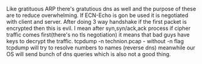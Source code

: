 Like gratituous ARP there's gratutious dns as well and the purpose of these are to reduce overwhelming.
If ECN-Echo is gon be used it is negotiated with client and server.
After doing 3 way handshake if the first packet is encrypted then this is evil.
I mean after syn,syn/ack,ack process if  cipher traffic comes first(there's no tls negotiation) it means that bad guys have keys to decrypt the traffic.
tcpdump -n technion.pcap - without -n flag tcpdump will try to resolve numbers to names (reverse dns) meanwhile our OS will send bunch of dns queries which is also not a good thing.





